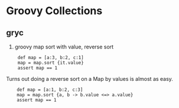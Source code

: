 Groovy Collections 
============

gryc
-------

1. groovy map sort with value, reverse sort

        def map = [a:3, b:2, c:1]
        map = map.sort {it.value}
        assert map == 1

Turns out doing a reverse sort on a Map by values is almost as easy.

        def map = [a:1, b:2, c:3]
        map = map.sort {a, b -> b.value <=> a.value}
        assert map == 1


